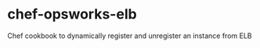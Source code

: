chef-opsworks-elb
=================

Chef cookbook to dynamically register and unregister an instance from ELB
